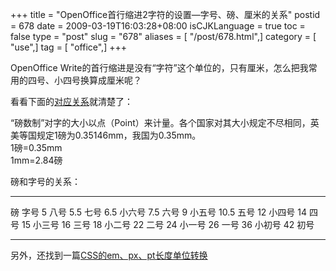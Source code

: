 +++
title = "OpenOffice首行缩进2字符的设置—字号、磅、厘米的关系"
postid = 678
date = 2009-03-19T16:03:28+08:00
isCJKLanguage = true
toc = false
type = "post"
slug = "678"
aliases = [ "/post/678.html",]
category = [ "use",]
tag = [ "office",]
+++


OpenOffice
Write的首行缩进是没有“字符”这个单位的，只有厘米，怎么把我常用的四号、小四号换算成厘米呢？  

看看下面的[对应关系](http://bbs.52print.com/thread-69386-1-6.html)就清楚了：

“磅数制”对字的大小以点（Point）来计量。各个国家对其大小规定不尽相同，英美等国规定1磅为0.35146mm，我国为0.35mm。  
1磅=0.35mm  
1mm=2.84磅

磅和字号的关系：  
<!--more-->

  ------ --------
  磅     字号
  5      八号
  5.5    七号
  6.5    小六号
  7.5    六号
  9      小五号
  10.5   五号
  12     小四号
  14     四号
  15     小三号
  16     三号
  18     小二号
  22     二号
  24     小一号
  26     一号
  36     小初号
  42     初号
  ------ --------

另外，还找到一篇[CSS的em、px、pt长度单位转换](http://blog.ccw.com.cn/blog.php?do-showone-uid-140471-type-blog-itemid-69583-type-blog.html)


